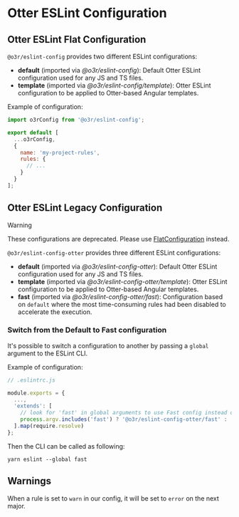 # Otter ESLint Configuration

## Otter ESLint Flat Configuration

`@o3r/eslint-config` provides two different ESLint configurations:

- **default** (imported via *@o3r/eslint-config*): Default Otter ESLint configuration used for any JS and TS files.
- **template** (imported via *@o3r/eslint-config/template*): Otter ESLint configuration to be applied to Otter-based Angular templates.

Example of configuration:
```javascript
import o3rConfig from '@o3r/eslint-config';

export default [
  ...o3rConfig,
  {
    name: 'my-project-rules',
    rules: {
      // ...
    }
  }
];
```


## Otter ESLint Legacy Configuration

> [!WARNING]
> These configurations are deprecated. Please use [FlatConfiguration](#otter-eslint-flat-configuration) instead.

`@o3r/eslint-config-otter` provides three different ESLint configurations:

- **default** (imported via *@o3r/eslint-config-otter*): Default Otter ESLint configuration used for any JS and TS files.
- **template** (imported via *@o3r/eslint-config-otter/template*): Otter ESLint configuration to be applied to Otter-based Angular templates.
- **fast** (imported via *@o3r/eslint-config-otter/fast*): Configuration based on `default` where the most time-consuming rules had been disabled to accelerate the execution.

### Switch from the Default to Fast configuration

It's possible to switch a configuration to another by passing a `global` argument to the ESLint CLI.

Example of configuration:

```javascript
// .eslintrc.js

module.exports = {
  ...,
  'extends': [
    // look for 'fast' in global arguments to use Fast config instead of Default
    process.argv.includes('fast') ? '@o3r/eslint-config-otter/fast' : '@o3r/eslint-config-otter'
  ].map(require.resolve)
};
```

Then the CLI can be called as following:

```shell
yarn eslint --global fast
```

## Warnings

When a rule is set to `warn` in our config, it will be set to `error` on the next major.
